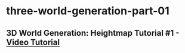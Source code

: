 # three-world-generation-part-01

## 3D World Generation: Heightmap Tutorial #1 - [Video Tutorial](https://youtu.be/hHGshzIXFWY)
